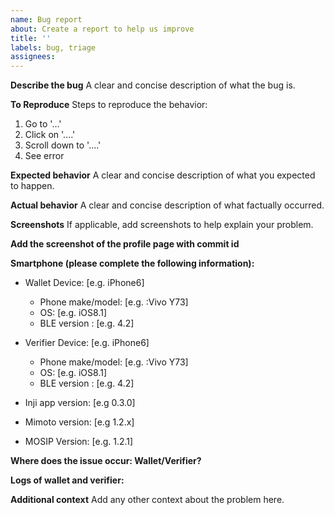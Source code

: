 ```yaml
---
name: Bug report
about: Create a report to help us improve
title: ''
labels: bug, triage
assignees:
---
```


**Describe the bug**
A clear and concise description of what the bug is.

**To Reproduce**
Steps to reproduce the behavior:

1. Go to '...'
2. Click on '....'
3. Scroll down to '....'
4. See error

**Expected behavior**
A clear and concise description of what you expected to happen.

**Actual behavior**
A clear and concise description of what factually occurred.

**Screenshots**
If applicable, add screenshots to help explain your problem.

**Add the screenshot of the profile page with commit id**

**Smartphone (please complete the following information):**

- Wallet Device: [e.g. iPhone6]

  - Phone make/model: [e.g. :Vivo Y73]
  - OS: [e.g. iOS8.1]
  - BLE version : [e.g. 4.2]

- Verifier Device: [e.g. iPhone6]

  - Phone make/model: [e.g. :Vivo Y73]
  - OS: [e.g. iOS8.1]
  - BLE version : [e.g. 4.2]

- Inji app version: [e.g 0.3.0]
- Mimoto version: [e.g 1.2.x]
- MOSIP Version: [e.g. 1.2.1]

**Where does the issue occur: Wallet/Verifier?**

**Logs of wallet and verifier:**

**Additional context**
Add any other context about the problem here.
